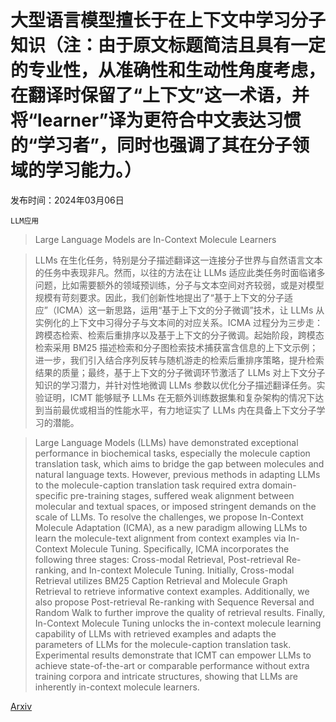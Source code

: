 # 大型语言模型擅长于在上下文中学习分子知识（注：由于原文标题简洁且具有一定的专业性，从准确性和生动性角度考虑，在翻译时保留了“上下文”这一术语，并将“learner”译为更符合中文表达习惯的“学习者”，同时也强调了其在分子领域的学习能力。）

发布时间：2024年03月06日

`LLM应用`

> Large Language Models are In-Context Molecule Learners

> LLMs 在生化任务，特别是分子描述翻译这一连接分子世界与自然语言文本的任务中表现非凡。然而，以往的方法在让 LLMs 适应此类任务时面临诸多问题，比如需要额外的领域预训练，分子与文本空间对齐较弱，或是对模型规模有苛刻要求。因此，我们创新性地提出了“基于上下文的分子适应”（ICMA）这一新思路，运用“基于上下文的分子微调”技术，让 LLMs 从实例化的上下文中习得分子与文本间的对应关系。ICMA 过程分为三步走：跨模态检索、检索后重排序以及基于上下文的分子微调。起始阶段，跨模态检索采用 BM25 描述检索和分子图检索技术捕获富含信息的上下文示例；进一步，我们引入结合序列反转与随机游走的检索后重排序策略，提升检索结果的质量；最终，基于上下文的分子微调环节激活了 LLMs 对上下文分子知识的学习潜力，并针对性地微调 LLMs 参数以优化分子描述翻译任务。实验证明，ICMT 能够赋予 LLMs 在无额外训练数据集和复杂架构的情况下达到当前最优或相当的性能水平，有力地证实了 LLMs 内在具备上下文分子学习的潜能。

> Large Language Models (LLMs) have demonstrated exceptional performance in biochemical tasks, especially the molecule caption translation task, which aims to bridge the gap between molecules and natural language texts. However, previous methods in adapting LLMs to the molecule-caption translation task required extra domain-specific pre-training stages, suffered weak alignment between molecular and textual spaces, or imposed stringent demands on the scale of LLMs. To resolve the challenges, we propose In-Context Molecule Adaptation (ICMA), as a new paradigm allowing LLMs to learn the molecule-text alignment from context examples via In-Context Molecule Tuning. Specifically, ICMA incorporates the following three stages: Cross-modal Retrieval, Post-retrieval Re-ranking, and In-context Molecule Tuning. Initially, Cross-modal Retrieval utilizes BM25 Caption Retrieval and Molecule Graph Retrieval to retrieve informative context examples. Additionally, we also propose Post-retrieval Re-ranking with Sequence Reversal and Random Walk to further improve the quality of retrieval results. Finally, In-Context Molecule Tuning unlocks the in-context molecule learning capability of LLMs with retrieved examples and adapts the parameters of LLMs for the molecule-caption translation task. Experimental results demonstrate that ICMT can empower LLMs to achieve state-of-the-art or comparable performance without extra training corpora and intricate structures, showing that LLMs are inherently in-context molecule learners.

[Arxiv](https://arxiv.org/abs/2403.04197)